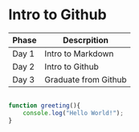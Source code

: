 # Intro to Github

Phase|Descrpition
-----|----------
Day 1|Intro to Markdown
Day 2|Intro to Github
Day 3|Graduate from Github

```javascript

function greeting(){
	console.log("Hello World!");
}

